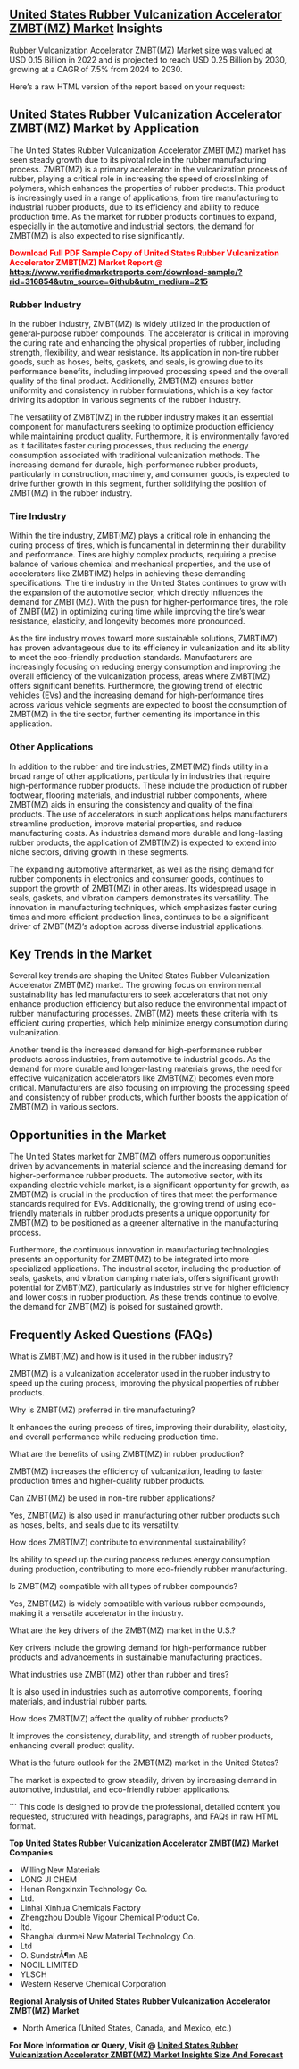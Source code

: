 <h2><a href="https://www.verifiedmarketreports.com/download-sample/?rid=316854&amp;utm_source=Github&amp;utm_medium=215" target="_blank">United States Rubber Vulcanization Accelerator ZMBT(MZ) Market</a> Insights</h2><p>Rubber Vulcanization Accelerator ZMBT(MZ) Market size was valued at USD 0.15 Billion in 2022 and is projected to reach USD 0.25 Billion by 2030, growing at a CAGR of 7.5% from 2024 to 2030.</p><p>Here’s a raw HTML version of the report based on your request: <h2>United States Rubber Vulcanization Accelerator ZMBT(MZ) Market by Application</h2> <p>The United States Rubber Vulcanization Accelerator ZMBT(MZ) market has seen steady growth due to its pivotal role in the rubber manufacturing process. ZMBT(MZ) is a primary accelerator in the vulcanization process of rubber, playing a critical role in increasing the speed of crosslinking of polymers, which enhances the properties of rubber products. This product is increasingly used in a range of applications, from tire manufacturing to industrial rubber products, due to its efficiency and ability to reduce production time. As the market for rubber products continues to expand, especially in the automotive and industrial sectors, the demand for ZMBT(MZ) is also expected to rise significantly. <strong><p><span class=""><span style="color: #ff0000;"><strong>Download Full PDF Sample Copy of United States Rubber Vulcanization Accelerator ZMBT(MZ) Market Report</strong> @ </span><a href="https://www.verifiedmarketreports.com/download-sample/?rid=316854&amp;utm_source=Github&amp;utm_medium=215" target="_blank">https://www.verifiedmarketreports.com/download-sample/?rid=316854&amp;utm_source=Github&amp;utm_medium=215</a></span></p></strong></p> <h3>Rubber Industry</h3> <p>In the rubber industry, ZMBT(MZ) is widely utilized in the production of general-purpose rubber compounds. The accelerator is critical in improving the curing rate and enhancing the physical properties of rubber, including strength, flexibility, and wear resistance. Its application in non-tire rubber goods, such as hoses, belts, gaskets, and seals, is growing due to its performance benefits, including improved processing speed and the overall quality of the final product. Additionally, ZMBT(MZ) ensures better uniformity and consistency in rubber formulations, which is a key factor driving its adoption in various segments of the rubber industry.</p> <p>The versatility of ZMBT(MZ) in the rubber industry makes it an essential component for manufacturers seeking to optimize production efficiency while maintaining product quality. Furthermore, it is environmentally favored as it facilitates faster curing processes, thus reducing the energy consumption associated with traditional vulcanization methods. The increasing demand for durable, high-performance rubber products, particularly in construction, machinery, and consumer goods, is expected to drive further growth in this segment, further solidifying the position of ZMBT(MZ) in the rubber industry.</p> <h3>Tire Industry</h3> <p>Within the tire industry, ZMBT(MZ) plays a critical role in enhancing the curing process of tires, which is fundamental in determining their durability and performance. Tires are highly complex products, requiring a precise balance of various chemical and mechanical properties, and the use of accelerators like ZMBT(MZ) helps in achieving these demanding specifications. The tire industry in the United States continues to grow with the expansion of the automotive sector, which directly influences the demand for ZMBT(MZ). With the push for higher-performance tires, the role of ZMBT(MZ) in optimizing curing time while improving the tire’s wear resistance, elasticity, and longevity becomes more pronounced.</p> <p>As the tire industry moves toward more sustainable solutions, ZMBT(MZ) has proven advantageous due to its efficiency in vulcanization and its ability to meet the eco-friendly production standards. Manufacturers are increasingly focusing on reducing energy consumption and improving the overall efficiency of the vulcanization process, areas where ZMBT(MZ) offers significant benefits. Furthermore, the growing trend of electric vehicles (EVs) and the increasing demand for high-performance tires across various vehicle segments are expected to boost the consumption of ZMBT(MZ) in the tire sector, further cementing its importance in this application.</p> <h3>Other Applications</h3> <p>In addition to the rubber and tire industries, ZMBT(MZ) finds utility in a broad range of other applications, particularly in industries that require high-performance rubber products. These include the production of rubber footwear, flooring materials, and industrial rubber components, where ZMBT(MZ) aids in ensuring the consistency and quality of the final products. The use of accelerators in such applications helps manufacturers streamline production, improve material properties, and reduce manufacturing costs. As industries demand more durable and long-lasting rubber products, the application of ZMBT(MZ) is expected to extend into niche sectors, driving growth in these segments.</p> <p>The expanding automotive aftermarket, as well as the rising demand for rubber components in electronics and consumer goods, continues to support the growth of ZMBT(MZ) in other areas. Its widespread usage in seals, gaskets, and vibration dampers demonstrates its versatility. The innovation in manufacturing techniques, which emphasizes faster curing times and more efficient production lines, continues to be a significant driver of ZMBT(MZ)’s adoption across diverse industrial applications.</p> <h2>Key Trends in the Market</h2> <p>Several key trends are shaping the United States Rubber Vulcanization Accelerator ZMBT(MZ) market. The growing focus on environmental sustainability has led manufacturers to seek accelerators that not only enhance production efficiency but also reduce the environmental impact of rubber manufacturing processes. ZMBT(MZ) meets these criteria with its efficient curing properties, which help minimize energy consumption during vulcanization.</p> <p>Another trend is the increased demand for high-performance rubber products across industries, from automotive to industrial goods. As the demand for more durable and longer-lasting materials grows, the need for effective vulcanization accelerators like ZMBT(MZ) becomes even more critical. Manufacturers are also focusing on improving the processing speed and consistency of rubber products, which further boosts the application of ZMBT(MZ) in various sectors.</p> <h2>Opportunities in the Market</h2> <p>The United States market for ZMBT(MZ) offers numerous opportunities driven by advancements in material science and the increasing demand for higher-performance rubber products. The automotive sector, with its expanding electric vehicle market, is a significant opportunity for growth, as ZMBT(MZ) is crucial in the production of tires that meet the performance standards required for EVs. Additionally, the growing trend of using eco-friendly materials in rubber products presents a unique opportunity for ZMBT(MZ) to be positioned as a greener alternative in the manufacturing process.</p> <p>Furthermore, the continuous innovation in manufacturing technologies presents an opportunity for ZMBT(MZ) to be integrated into more specialized applications. The industrial sector, including the production of seals, gaskets, and vibration damping materials, offers significant growth potential for ZMBT(MZ), particularly as industries strive for higher efficiency and lower costs in rubber production. As these trends continue to evolve, the demand for ZMBT(MZ) is poised for sustained growth.</p> <h2>Frequently Asked Questions (FAQs)</h2> <p>What is ZMBT(MZ) and how is it used in the rubber industry?</p> <p>ZMBT(MZ) is a vulcanization accelerator used in the rubber industry to speed up the curing process, improving the physical properties of rubber products.</p> <p>Why is ZMBT(MZ) preferred in tire manufacturing?</p> <p>It enhances the curing process of tires, improving their durability, elasticity, and overall performance while reducing production time.</p> <p>What are the benefits of using ZMBT(MZ) in rubber production?</p> <p>ZMBT(MZ) increases the efficiency of vulcanization, leading to faster production times and higher-quality rubber products.</p> <p>Can ZMBT(MZ) be used in non-tire rubber applications?</p> <p>Yes, ZMBT(MZ) is also used in manufacturing other rubber products such as hoses, belts, and seals due to its versatility.</p> <p>How does ZMBT(MZ) contribute to environmental sustainability?</p> <p>Its ability to speed up the curing process reduces energy consumption during production, contributing to more eco-friendly rubber manufacturing.</p> <p>Is ZMBT(MZ) compatible with all types of rubber compounds?</p> <p>Yes, ZMBT(MZ) is widely compatible with various rubber compounds, making it a versatile accelerator in the industry.</p> <p>What are the key drivers of the ZMBT(MZ) market in the U.S.?</p> <p>Key drivers include the growing demand for high-performance rubber products and advancements in sustainable manufacturing practices.</p> <p>What industries use ZMBT(MZ) other than rubber and tires?</p> <p>It is also used in industries such as automotive components, flooring materials, and industrial rubber parts.</p> <p>How does ZMBT(MZ) affect the quality of rubber products?</p> <p>It improves the consistency, durability, and strength of rubber products, enhancing overall product quality.</p> <p>What is the future outlook for the ZMBT(MZ) market in the United States?</p> <p>The market is expected to grow steadily, driven by increasing demand in automotive, industrial, and eco-friendly rubber applications.</p> ``` This code is designed to provide the professional, detailed content you requested, structured with headings, paragraphs, and FAQs in raw HTML format.</p><p><strong>Top United States Rubber Vulcanization Accelerator ZMBT(MZ) Market Companies</strong></p><div data-test-id=""><p><li>Willing New Materials</li><li> LONG JI CHEM</li><li> Henan Rongxinxin Technology Co. </li><li> Ltd.</li><li> Linhai Xinhua Chemicals Factory</li><li> Zhengzhou Double Vigour Chemical Product Co.</li><li>ltd.</li><li> Shanghai dunmei New Material Technology Co.</li><li> Ltd</li><li> O. SundstrÃ¶m AB</li><li> NOCIL LIMITED</li><li> YLSCH</li><li> Western Reserve Chemical Corporation</li></p><div><strong>Regional Analysis of&nbsp;United States Rubber Vulcanization Accelerator ZMBT(MZ) Market</strong></div><ul><li dir="ltr"><p dir="ltr">North America&nbsp;(United States, Canada, and Mexico, etc.)</p></li></ul><p><strong>For More Information or Query, Visit @&nbsp;</strong><strong><a href="https://www.verifiedmarketreports.com/product/rubber-vulcanization-accelerator-zmbt-mz-market/?utm_source=Github&amp;utm_medium=215" target="_blank">United States Rubber Vulcanization Accelerator ZMBT(MZ) Market Insights Size And Forecast</a></strong></p></div>
